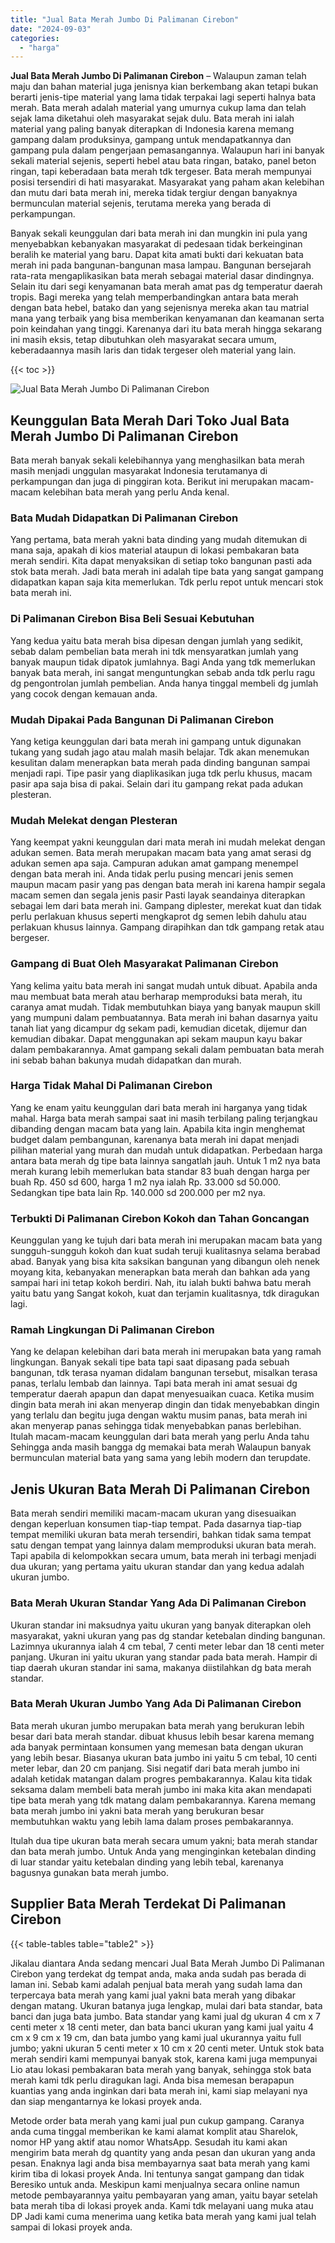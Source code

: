```yaml
---
title: "Jual Bata Merah Jumbo Di Palimanan Cirebon"
date: "2024-09-03"
categories: 
  - "harga"
---
```


**Jual Bata Merah Jumbo Di Palimanan Cirebon** – Walaupun zaman telah maju dan bahan material juga jenisnya kian berkembang akan tetapi bukan berarti jenis-tipe material yang lama tidak terpakai lagi seperti halnya bata merah. Bata merah adalah material yang umurnya cukup lama dan telah sejak lama diketahui oleh masyarakat sejak dulu. Bata merah ini ialah material yang paling banyak diterapkan di Indonesia karena memang gampang dalam produksinya, gampang untuk mendapatkannya dan gampang pula dalam pengerjaan pemasangannya. Walaupun hari ini banyak sekali material sejenis, seperti hebel atau bata ringan, batako, panel beton ringan, tapi keberadaan bata merah tdk tergeser. Bata merah mempunyai posisi tersendiri di hati masyarakat. Masyarakat yang paham akan kelebihan dan mutu dari bata merah ini, mereka tidak tergiur dengan banyaknya bermunculan material sejenis, terutama mereka yang berada di perkampungan.

Banyak sekali keunggulan dari bata merah ini dan mungkin ini pula yang menyebabkan kebanyakan masyarakat di pedesaan tidak berkeinginan beralih ke material yang baru. Dapat kita amati bukti dari kekuatan bata merah ini pada bangunan-bangunan masa lampau. Bangunan bersejarah rata-rata mengaplikasikan bata merah sebagai material dasar dindingnya. Selain itu dari segi kenyamanan bata merah amat pas dg temperatur daerah tropis. Bagi mereka yang telah memperbandingkan antara bata merah dengan bata hebel, batako dan yang sejenisnya mereka akan tau matrial mana yang terbaik yang bisa memberikan kenyamanan dan keamanan serta poin keindahan yang tinggi. Karenanya dari itu bata merah hingga sekarang ini masih eksis, tetap dibutuhkan oleh masyarakat secara umum, keberadaannya masih laris dan tidak tergeser oleh material yang lain.

{{< toc >}}

![Jual Bata Merah Jumbo Di Palimanan Cirebon](/images/jual-bata-merah-10.png)

## Keunggulan Bata Merah Dari Toko Jual Bata Merah Jumbo Di Palimanan Cirebon

Bata merah banyak sekali kelebihannya yang menghasilkan bata merah masih menjadi unggulan masyarakat Indonesia terutamanya di perkampungan dan juga di pinggiran kota. Berikut ini merupakan macam-macam kelebihan bata merah yang perlu Anda kenal.

### Bata Mudah Didapatkan Di Palimanan Cirebon

Yang pertama, bata merah yakni bata dinding yang mudah ditemukan di mana saja, apakah di kios material ataupun di lokasi pembakaran bata merah sendiri. Kita dapat menyaksikan di setiap toko bangunan pasti ada stok bata merah. Jadi bata merah ini adalah tipe bata yang sangat gampang didapatkan kapan saja kita memerlukan. Tdk perlu repot untuk mencari stok bata merah ini.

### Di Palimanan Cirebon Bisa Beli Sesuai Kebutuhan

Yang kedua yaitu bata merah bisa dipesan dengan jumlah yang sedikit, sebab dalam pembelian bata merah ini tdk mensyaratkan jumlah yang banyak maupun tidak dipatok jumlahnya. Bagi Anda yang tdk memerlukan banyak bata merah, ini sangat menguntungkan sebab anda tdk perlu ragu dg pengontrolan jumlah pembelian. Anda hanya tinggal membeli dg jumlah yang cocok dengan kemauan anda.

### Mudah Dipakai Pada Bangunan Di Palimanan Cirebon

Yang ketiga keunggulan dari bata merah ini gampang untuk digunakan tukang yang sudah jago atau malah masih belajar. Tdk akan menemukan kesulitan dalam menerapkan bata merah pada dinding bangunan sampai menjadi rapi. Tipe pasir yang diaplikasikan juga tdk perlu khusus, macam pasir apa saja bisa di pakai. Selain dari itu gampang rekat pada adukan plesteran.

### Mudah Melekat dengan Plesteran

Yang keempat yakni keunggulan dari mata merah ini mudah melekat dengan adukan semen. Bata merah merupakan macam bata yang amat serasi dg adukan semen apa saja. Campuran adukan amat gampang menempel dengan bata merah ini. Anda tidak perlu pusing mencari jenis semen maupun macam pasir yang pas dengan bata merah ini karena hampir segala macam semen dan segala jenis pasir Pasti layak seandainya diterapkan sebagai lem dari bata merah ini. Gampang diplester, merekat kuat dan tidak perlu perlakuan khusus seperti mengkaprot dg semen lebih dahulu atau perlakuan khusus lainnya. Gampang dirapihkan dan tdk gampang retak atau bergeser.

### Gampang di Buat Oleh Masyarakat Palimanan Cirebon

Yang kelima yaitu bata merah ini sangat mudah untuk dibuat. Apabila anda mau membuat bata merah atau berharap memproduksi bata merah, itu caranya amat mudah. Tidak membutuhkan biaya yang banyak maupun skill yang mumpuni dalam pembuatannya. Bata merah ini bahan dasarnya yaitu tanah liat yang dicampur dg sekam padi, kemudian dicetak, dijemur dan kemudian dibakar. Dapat menggunakan api sekam maupun kayu bakar dalam pembakarannya. Amat gampang sekali dalam pembuatan bata merah ini sebab bahan bakunya mudah didapatkan dan murah.

### Harga Tidak Mahal Di Palimanan Cirebon

Yang ke enam yaitu keunggulan dari bata merah ini harganya yang tidak mahal. Harga bata merah sampai saat ini masih terbilang paling terjangkau dibanding dengan macam bata yang lain. Apabila kita ingin menghemat budget dalam pembangunan, karenanya bata merah ini dapat menjadi pilihan material yang murah dan mudah untuk didapatkan. Perbedaan harga antara bata merah dg tipe bata lainnya sangatlah jauh. Untuk 1 m2 nya bata merah kurang lebih memerlukan bata standar 83 buah dengan harga per buah Rp. 450 sd 600, harga 1 m2 nya ialah Rp. 33.000 sd 50.000. Sedangkan tipe bata lain Rp. 140.000 sd 200.000 per m2 nya.

### Terbukti Di Palimanan Cirebon Kokoh dan Tahan Goncangan

Keunggulan yang ke tujuh dari bata merah ini merupakan macam bata yang sungguh-sungguh kokoh dan kuat sudah teruji kualitasnya selama berabad abad. Banyak yang bisa kita saksikan bangunan yang dibangun oleh nenek moyang kita, kebanyakan menerapkan bata merah dan bahkan ada yang sampai hari ini tetap kokoh berdiri. Nah, itu ialah bukti bahwa batu merah yaitu batu yang Sangat kokoh, kuat dan terjamin kualitasnya, tdk diragukan lagi.

### Ramah Lingkungan Di Palimanan Cirebon

Yang ke delapan kelebihan dari bata merah ini merupakan bata yang ramah lingkungan. Banyak sekali tipe bata tapi saat dipasang pada sebuah bangunan, tdk terasa nyaman didalam bangunan tersebut, misalkan terasa panas, terlalu lembab dan lainnya. Tapi bata merah ini amat sesuai dg temperatur daerah apapun dan dapat menyesuaikan cuaca. Ketika musim dingin bata merah ini akan menyerap dingin dan tidak menyebabkan dingin yang terlalu dan begitu juga dengan waktu musim panas, bata merah ini akan menyerap panas sehingga tidak menyebabkan panas berlebihan. Itulah macam-macam keunggulan dari bata merah yang perlu Anda tahu Sehingga anda masih bangga dg memakai bata merah Walaupun banyak bermunculan material bata yang sama yang lebih modern dan terupdate.

## Jenis Ukuran Bata Merah Di Palimanan Cirebon

Bata merah sendiri memiliki macam-macam ukuran yang disesuaikan dengan keperluan konsumen tiap-tiap tempat. Pada dasarnya tiap-tiap tempat memiliki ukuran bata merah tersendiri, bahkan tidak sama tempat satu dengan tempat yang lainnya dalam memproduksi ukuran bata merah. Tapi apabila di kelompokkan secara umum, bata merah ini terbagi menjadi dua ukuran; yang pertama yaitu ukuran standar dan yang kedua adalah ukuran jumbo.

### Bata Merah Ukuran Standar Yang Ada Di Palimanan Cirebon

Ukuran standar ini maksudnya yaitu ukuran yang banyak diterapkan oleh masyarakat, yakni ukuran yang pas dg standar ketebalan dinding bangunan. Lazimnya ukurannya ialah 4 cm tebal, 7 centi meter lebar dan 18 centi meter panjang. Ukuran ini yaitu ukuran yang standar pada bata merah. Hampir di tiap daerah ukuran standar ini sama, makanya diistilahkan dg bata merah standar.

### Bata Merah Ukuran Jumbo Yang Ada Di Palimanan Cirebon

Bata merah ukuran jumbo merupakan bata merah yang berukuran lebih besar dari bata merah standar. dibuat khusus lebih besar karena memang ada banyak permintaan konsumen yang memesan bata dengan ukuran yang lebih besar. Biasanya ukuran bata jumbo ini yaitu 5 cm tebal, 10 centi meter lebar, dan 20 cm panjang. Sisi negatif dari bata merah jumbo ini adalah ketidak matangan dalam progres pembakarannya. Kalau kita tidak seksama dalam membeli bata merah jumbo ini maka kita akan mendapati tipe bata merah yang tdk matang dalam pembakarannya. Karena memang bata merah jumbo ini yakni bata merah yang berukuran besar membutuhkan waktu yang lebih lama dalam proses pembakarannya.

Itulah dua tipe ukuran bata merah secara umum yakni; bata merah standar dan bata merah jumbo. Untuk Anda yang menginginkan ketebalan dinding di luar standar yaitu ketebalan dinding yang lebih tebal, karenanya bagusnya gunakan bata merah jumbo.

## Supplier Bata Merah Terdekat Di Palimanan Cirebon

{{< table-tables table="table2" >}}

Jikalau diantara Anda sedang mencari Jual Bata Merah Jumbo Di Palimanan Cirebon yang terdekat dg tempat anda, maka anda sudah pas berada di laman ini. Sebab kami adalah penjual bata merah yang sudah lama dan terpercaya bata merah yang kami jual yakni bata merah yang dibakar dengan matang. Ukuran batanya juga lengkap, mulai dari bata standar, bata banci dan juga bata jumbo. Bata standar yang kami jual dg ukuran 4 cm x 7 centi meter x 18 centi meter, dan bata banci ukuran yang kami jual yaitu 4 cm x 9 cm x 19 cm, dan bata jumbo yang kami jual ukurannya yaitu full jumbo; yakni ukuran 5 centi meter x 10 cm x 20 centi meter. Untuk stok bata merah sendiri kami mempunyai banyak stok, karena kami juga mempunyai Lio atau lokasi pembakaran bata merah yang banyak, sehingga stok bata merah kami tdk perlu diragukan lagi. Anda bisa memesan berapapun kuantias yang anda inginkan dari bata merah ini, kami siap melayani nya dan siap mengantarnya ke lokasi proyek anda.

Metode order bata merah yang kami jual pun cukup gampang. Caranya anda cuma tinggal memberikan ke kami alamat komplit atau Sharelok, nomor HP yang aktif atau nomor WhatsApp. Sesudah itu kami akan mengirim bata merah dg quantity yang anda pesan dan ukuran yang anda pesan. Enaknya lagi anda bisa membayarnya saat bata merah yang kami kirim tiba di lokasi proyek Anda. Ini tentunya sangat gampang dan tidak Beresiko untuk anda. Meskipun kami menjualnya secara online namun metode pembayarannya yaitu pembayaran yang aman, yaitu bayar setelah bata merah tiba di lokasi proyek anda. Kami tdk melayani uang muka atau DP Jadi kami cuma menerima uang ketika bata merah yang kami jual telah sampai di lokasi proyek anda.
